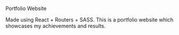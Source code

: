 Portfolio Website


Made using React + Routers + SASS. This is a portfolio website which showcases my achievements and results. 
